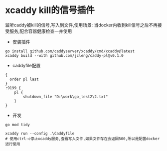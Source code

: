 # xcaddy kill的信号插件

监听caddy被kill的信号,写入到文件,使用场景: 当docker内收到kill信号之后不再接受服务,配合容器健康检查一并使用

- 安装插件

```shell
go install github.com/caddyserver/xcaddy/cmd/xcaddy@latest
xcaddy build --with github.com/jcleng/caddy-pl@v0.1.0
```

- caddyfile配置

```caddy
{
  order pl last
}
:9199 {
    pl {
        shutdown_file "D:\work\go_test2\2.txt"
    }
}

```

- 开发

```shell
go mod tidy

xcaddy run --config .\Caddyfile
# 使用ctrl-c停止xcaddy服务,查看写入文件,如果文件存在会返回500,所以是配置docker进行使用
```
